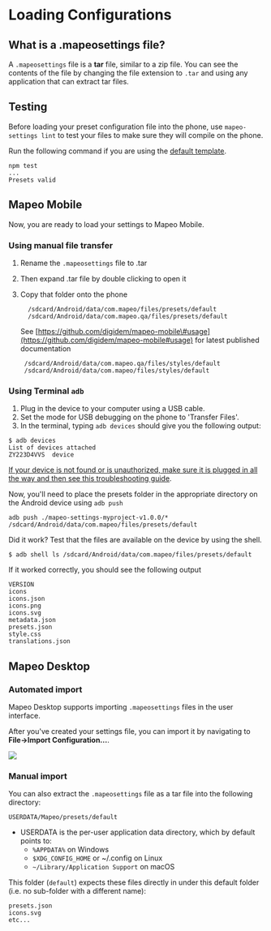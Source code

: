 # Loading Configurations

## What is a .mapeosettings file?

A `.mapeosettings` file is a **tar** file, similar to a zip file. You can see the contents of the file by changing the file extension to `.tar` and using any application that can extract tar files.

## Testing

Before loading your preset configuration file into the phone, use `mapeo-settings lint` to test your files to make sure they will compile on the phone.

Run the following command if you are using the [default template](https://github.com/digidem/mapeo-default-settings).

```text
npm test
...
Presets valid
```

## Mapeo Mobile

Now, you are ready to load your settings to Mapeo Mobile.

### Using manual file transfer

1. Rename the `.mapeosettings` file to .tar
2. Then expand .tar file by double clicking to open it
3. Copy that folder onto the phone

   ```text
     /sdcard/Android/data/com.mapeo/files/presets/default
     /sdcard/Android/data/com.mapeo.qa/files/presets/default
   ```

   See [https://github.com/digidem/mapeo-mobile\#usage](https://github.com/digidem/mapeo-mobile#usage) for latest published documentation

   ```text
    /sdcard/Android/data/com.mapeo.qa/files/styles/default
    /sdcard/Android/data/com.mapeo/files/styles/default
   ```

### Using Terminal `adb`

1. Plug in the device to your computer using a USB cable.
2. Set the mode for USB debugging on the phone to 'Transfer Files'.
3. In the terminal, typing `adb devices` should give you the following output:

```text
$ adb devices
List of devices attached
ZY223D4VVS  device
```

[If your device is not found or is unauthorized, make sure it is plugged in all the way and then see this troubleshooting guide](https://stackoverflow.com/questions/23081263/adb-android-device-unauthorized).

Now, you'll need to place the presets folder in the appropriate directory on the Android device using `adb push`

```text
adb push ./mapeo-settings-myproject-v1.0.0/* /sdcard/Android/data/com.mapeo/files/presets/default
```

Did it work? Test that the files are available on the device by using the shell.

```text
$ adb shell ls /sdcard/Android/data/com.mapeo/files/presets/default
```

If it worked correctly, you should see the following output

```text
VERSION
icons
icons.json
icons.png
icons.svg
metadata.json
presets.json
style.css
translations.json
```

## Mapeo Desktop

### Automated import

Mapeo Desktop supports importing `.mapeosettings` files in the user interface.

After you've created your settings file, you can import it by navigating to **File-&gt;Import Configuration...**.

![](../.gitbook/assets/configuration-desktop.png)

### Manual import

You can also extract the `.mapeosettings` file as a tar file into the following directory:

```text
USERDATA/Mapeo/presets/default
```

* USERDATA is the per-user application data directory, which by default points to:
  * `%APPDATA%` on Windows
  * `$XDG_CONFIG_HOME` or ~/.config on Linux
  * `~/Library/Application Support` on macOS

This folder \(`default`\) expects these files directly in under this default folder \(i.e. no sub-folder with a different name\):

```text
presets.json
icons.svg
etc...
```



